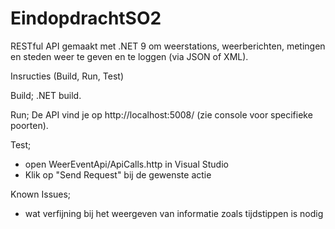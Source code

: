 # EindopdrachtSO2

RESTful API gemaakt met .NET 9 om weerstations, weerberichten, metingen en steden weer te geven en te loggen (via JSON of XML).



Insructies (Build, Run, Test)

Build;
.NET build.

Run;
De API vind je op http://localhost:5008/ (zie console voor specifieke poorten).

Test;
- open WeerEventApi/ApiCalls.http in Visual Studio
- Klik op "Send Request" bij de gewenste actie



Known Issues;
- wat verfijning bij het weergeven van informatie zoals tijdstippen is nodig